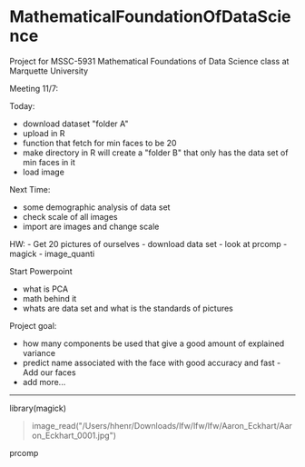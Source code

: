 # MathematicalFoundationOfDataScience
Project for MSSC-5931 Mathematical Foundations of Data Science class at Marquette University 

Meeting 11/7:


  Today: 
   - download dataset "folder A"
   - upload in R
   - function that fetch for min faces to be 20
   - make directory in R will create a "folder B" that only has the data set of min faces in it
   - load image


  Next Time:
   - some demographic analysis of data set
   - check scale of all images
   - import are images and change scale
  
  HW:
    - Get 20 pictures of ourselves
    - download data set
    - look at prcomp
    - magick - image_quanti

  Start Powerpoint
  - what is PCA
  - math behind it
  - whats are data set and what is the standards of pictures


  Project goal:
  - how many components be used that give a good amount of explained variance
  - predict name associated with the face with good accuracy and fast
        - Add our faces
  - add more...




------------------------
library(magick)
> image_read("/Users/hhenr/Downloads/lfw/lfw/lfw/Aaron_Eckhart/Aaron_Eckhart_0001.jpg")

prcomp

